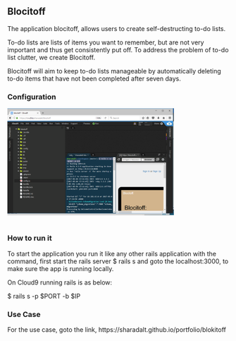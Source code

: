 <h2>Blocitoff</h2>

The application blocitoff, allows users to create self-destructing to-do lists.

To-do lists are lists of items you want to remember, but are not very important and thus 
get consistently put off. To address the problem of to-do list clutter, we create Blocitoff.

Blocitoff will aim to keep to-do lists manageable by automatically deleting to-do items 
that have not been completed after seven days. 

<h3>Configuration</h3>
<div class="boxed" style="width:75%;text-align: center;">
    <img src="blocitoff_config_screen.PNG"/>
</div>
<br />

<h3>How to run it </h3>

To start the application you run it like any other rails application with the command, first start the rails server
 $ rails s and goto the localhost:3000, to make sure the app is running locally.
 
 On Cloud9 running rails is as below: 
 
 $ rails s -p $PORT -b $IP
 
 <h3>Use Case </h3>
 For the use case, goto the link, https://sharadalt.github.io/portfolio/blokitoff

